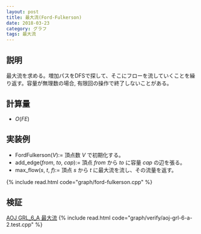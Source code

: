 ```yaml
---
layout: post
title: 最大流(Ford-Fulkerson)
date: 2018-03-23
category: グラフ
tags: 最大流
---
```


## 説明
最大流を求める。増加パスをDFSで探して、そこにフローを流していくことを繰り返す。容量が無理数の場合, 有限回の操作で終了しないことがある。

## 計算量
* $O(F E)$

## 実装例

* FordFulkerson($V$):= 頂点数 $V$ で初期化する。
* add_edge($from$, $to$, $cap$):= 頂点 $from$ から $to$ に容量 $cap$ の辺を張る。
* max_flow($s$, $t$, $f$):= 頂点 $s$ から $t$ に最大流を流し、その流量を返す。

{% include read.html  code="graph/ford-fulkerson.cpp" %}

## 検証

[AOJ GRL_6_A 最大流](http://judge.u-aizu.ac.jp/onlinejudge/description.jsp?id=GRL_6_A&lang=jp)
{% include read.html code="graph/verify/aoj-grl-6-a-2.test.cpp" %}
